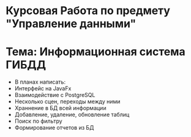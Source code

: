 # Курсовая Работа по предмету "Управление данными"
# Тема: Информационная система ГИБДД
- В планах написать:
- Интерфейс на JavaFx
- Взаимодействие с PostgreSQL
- Несколько сцен, переходы между ними
- Храннение в БД всей информации
- Добавление, удаление, обновление таблиц
- Поиск по фильтру
- Формирование отчетов из БД
